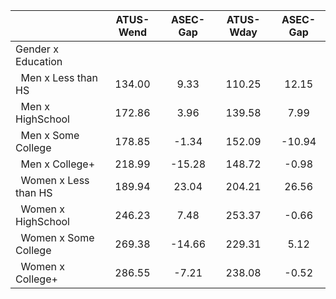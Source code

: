 
|                      |    ATUS-Wend |     ASEC-Gap |    ATUS-Wday |     ASEC-Gap |
| -------------------- | :----------: | :----------: | :----------: | :----------: |
| Gender x Education   |              |              |              |              |
| &nbsp;&nbsp;Men x Less than HS |       134.00 |         9.33 |       110.25 |        12.15 |
| &nbsp;&nbsp;Men x HighSchool |       172.86 |         3.96 |       139.58 |         7.99 |
| &nbsp;&nbsp;Men x Some College |       178.85 |        -1.34 |       152.09 |       -10.94 |
| &nbsp;&nbsp;Men x College+ |       218.99 |       -15.28 |       148.72 |        -0.98 |
| &nbsp;&nbsp;Women x Less than HS |       189.94 |        23.04 |       204.21 |        26.56 |
| &nbsp;&nbsp;Women x HighSchool |       246.23 |         7.48 |       253.37 |        -0.66 |
| &nbsp;&nbsp;Women x Some College |       269.38 |       -14.66 |       229.31 |         5.12 |
| &nbsp;&nbsp;Women x College+ |       286.55 |        -7.21 |       238.08 |        -0.52 |


